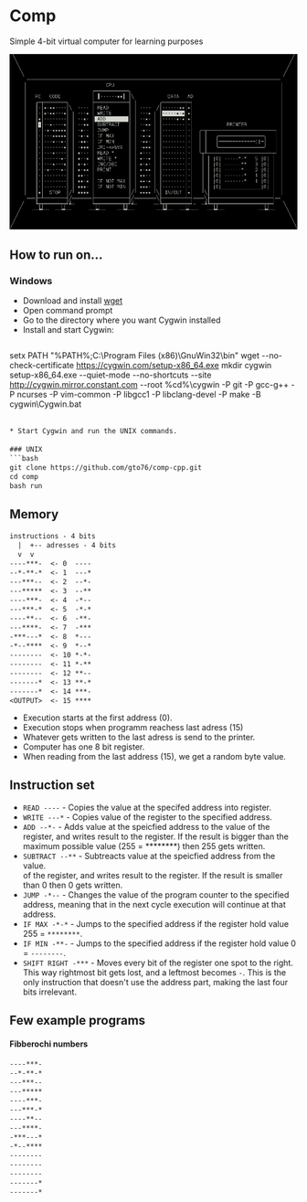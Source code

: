Comp
====

Simple 4-bit virtual computer for learning purposes

![screenshot](doc/screenshot.png)

How to run on…
--------------

### Windows

* Download and install [wget](http://sourceforge.net/projects/gnuwin32/files/wget/1.11.4-1/wget-1.11.4-1-setup.exe/download)
* Open command prompt
* Go to the directory where you want Cygwin installed
* Install and start Cygwin:

>```bat
setx PATH "%PATH%;C:\Program Files (x86)\GnuWin32\bin"
wget --no-check-certificate https://cygwin.com/setup-x86_64.exe
mkdir cygwin
setup-x86_64.exe --quiet-mode --no-shortcuts --site http://cygwin.mirror.constant.com --root %cd%\cygwin -P git -P gcc-g++ -P ncurses -P vim-common -P libgcc1 -P libclang-devel -P make -B
cygwin\Cygwin.bat
```

* Start Cygwin and run the UNIX commands. 

### UNIX
```bash
git clone https://github.com/gto76/comp-cpp.git
cd comp
bash run
```


Memory
------
```
instructions - 4 bits
  |  +-- adresses - 4 bits
  v  v
----***-  <- 0  ----
--*-**-*  <- 1  ---*
---***--  <- 2  --*-
---*****  <- 3  --**
----***-  <- 4  -*--
---***-*  <- 5  -*-*
----**--  <- 6  -**-
---****-  <- 7  -***
-***---*  <- 8  *---
-*--****  <- 9  *--*
--------  <- 10 *-*-
--------  <- 11 *-**
--------  <- 12 **--
-------*  <- 13 **-*
-------*  <- 14 ***-
<OUTPUT>  <- 15 ****
```

* Execution starts at the first address (0). 
* Execution stops when programm reachess last adress (15)
* Whatever gets written to the last adress is send to the printer.
* Computer has one 8 bit register.
* When reading from the last address (15), we get a random byte value.

Instruction set
---------------

* `READ ----` - Copies the value at the specifed address into
register.  
* `WRITE ---*` - Copies value of the register to the specified
address.  
* `ADD --*-` - Adds value at the speicfied address to the value
of the register, and writes result to the register. If the result is bigger than the maximum possible value (255 = ********) then 255 gets written.  
* `SUBTRACT --**` - Subtreacts value at the speicfied address from the value.  
of the register, and writes result to the register. If the result is smaller than 0 then 0 gets written.  
* `JUMP -*--`  - Changes the value of the program counter to the
specified address, meaning that in the next cycle execution will
continue at that address.
* `IF MAX -*-*` - Jumps to the specified address if the register
hold value 255 = `********`.  
* `IF MIN -**-` - Jumps to the specified address if the register
hold value 0 = `--------`.  
* `SHIFT RIGHT -***` - Moves every bit of the register one spot
to the right. This way rightmost bit gets lost, and a leftmost
becomes `-`. This is the only instruction that doesn't use the
address part, making the last four bits irrelevant.  


Few example programs
--------------------

#### Fibberochi numbers
```
----***-
--*-**-*
---***--
---*****
----***-
---***-*
----**--
---****-
-***---*
-*--****
--------
--------
--------
-------*
-------*
```



